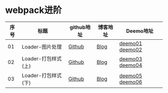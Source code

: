# webpack进阶


序号|  标题 | github地址 | 博客地址 | Deemo地址|
--- |---    |---         |  ---    |---|
  01 |Loader-图片处理 | [Github](https://github.com/lailailee/webpack4.0-advanced-deemo/blob/master/book/Loader-%E5%9B%BE%E7%89%87%E5%A4%84%E7%90%86.md) | [Blog](https://blog.lailailee.com/2019/10/11/2019-10-11-webpack-webpack%E8%BF%9B%E9%98%B6(%E4%B8%80)-Loader-%E5%9B%BE%E7%89%87%E5%A4%84%E7%90%86/#3-gt-gt-gt-url-loader-Loads-files-as-base64-encoded-URL) |[deemo01](https://github.com/lailailee/webpack4.0-advanced-deemo/tree/master/deemo01-complex-img-onlyjpg) [deemo02](https://github.com/lailailee/webpack4.0-advanced-deemo/tree/master/deemo02-complex-img-more)
  02 |Loader-打包样式(上) | [Github](https://github.com/lailailee/webpack4.0-advanced-deemo/blob/master/book/02.Loader-%E6%89%93%E5%8C%85%E6%A0%B7%E5%BC%8F(%E4%B8%8A).md) | [Blog](https://blog.lailailee.com/2019/10/13/2019-10-13-webpack-webpack%E8%BF%9B%E9%98%B6(%E4%BA%8C)-Loader-%E6%89%93%E5%8C%85%E6%A0%B7%E5%BC%8F(%E4%B8%8A)/) |[deemo03](https://github.com/lailailee/webpack4.0-advanced-deemo/tree/master/deemo03-complex-css) [deemo04](https://github.com/lailailee/webpack4.0-advanced-deemo/tree/master/deemo04-complex-sass)
    03 |Loader-打包样式(下) | [Github](https://github.com/lailailee/webpack4.0-advanced/blob/master/book/03.Loader-%E6%89%93%E5%8C%85%E6%A0%B7%E5%BC%8F(%E4%B8%8B).md) | [Blog](https://blog.lailailee.com/2019/10/15/2019-10-15-webpack-webpack%E8%BF%9B%E9%98%B6(%E4%B8%89)-Loader-%E6%89%93%E5%8C%85%E6%A0%B7%E5%BC%8F(%E4%B8%8B)/) |[deemo05](https://github.com/lailailee/webpack4.0-advanced/tree/master/deemo/deemo05-complex-css-modules) [deemo06](https://github.com/lailailee/webpack4.0-advanced/tree/master/deemo/deemo06-bundle-font)


